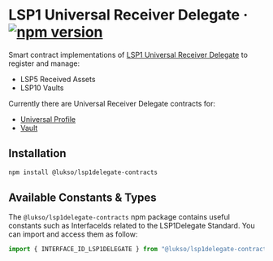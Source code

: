 # LSP1 Universal Receiver Delegate &middot; [![npm version](https://img.shields.io/npm/v/@lukso/lsp1delegate-contracts.svg?style=flat)](https://www.npmjs.com/package/@lukso/lsp1delegate-contracts)

Smart contract implementations of [LSP1 Universal Receiver Delegate](https://github.com/lukso-network/LIPs/blob/main/LSPs/LSP-1-UniversalReceiver.md#universalreceiver-delegation)
to register and manage:

- LSP5 Received Assets
- LSP10 Vaults

Currently there are Universal Receiver Delegate contracts for:

- [Universal Profile](./contracts/LSP1UniversalReceiverDelegateUP.sol)
- [Vault](./contracts/LSP1UniversalReceiverDelegateVault.sol)

## Installation

```bash
npm install @lukso/lsp1delegate-contracts
```

## Available Constants & Types

The `@lukso/lsp1delegate-contracts` npm package contains useful constants such as InterfaceIds related to the LSP1Delegate Standard. You can import and access them as follow:

```js
import { INTERFACE_ID_LSP1DELEGATE } from "@lukso/lsp1delegate-contracts";
```
